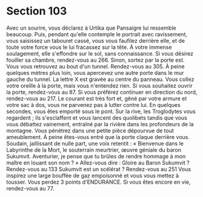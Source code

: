 # Section 103

Avec un sourire, vous déclarez à Urtika que Pansaigre lui ressemble beaucoup. Puis,
pendant qu'elle contemple le portrait avec ravissement, vous saisissez un tabouret cassé,
vous vous faufilez derrière elle, et de toute votre force vous le lui fracassez sur la tête. À
votre immense soulagement, elle s'effondre sur le sol, sans connaissance. Si vous désirez
fouiller sa chambre, rendez-vous au 266. Sinon, sortez par la porte est. Vous vous
retrouvez au bout d'un tunnel. Rendez-vous au 305.
À peine quelques mètres plus loin, vous apercevez une autre porte dans le mur gauche du
tunnel. La lettre X est gravée au centre du panneau. Vous collez votre oreille à la porte,
mais vous n'entendez rien. Si vous souhaitez ouvrir la porte, rendez-vous au 87. Si vous
préférez continuer en direction du nord, rendez-vous au 217.
Le courant est très fort et, gêné par votre armure et votre sac à dos, vous ne parvenez pas
à lutter contre lui. En quelques secondes, vous êtes emporté sous le pont. Sur la rive, les
Troglodytes vous regardent ; ils s'esclaffent et vous lancent des quolibets tandis que vous
vous débattez vainement, entraîné par la rivière dans les profondeurs de la montagne.
Vous pénétrez dans une petite pièce dépourvue de tout ameublement. À peine êtes-vous
entré que la porte claque derrière vous. Soudain, jaillissant de nulle part, une voix
retentit : « Bienvenue dans le Labyrinthe de la Mort, le souterrain meurtrier, œuvre
géniale du baron Sukumvit. Aventurier, je pense que tu brûles de rendre hommage à mon
maître en louant son nom ? » Allez-vous dire :
Gloire au Baron Sukumvit ?
Rendez-vous au 133
Sukumvit est un scélérat ?
Rendez-vous au 251
Vous inspirez une large bouffée de gaz empoisonné et vous vous mettez à tousser. Vous
perdez 3 points d'ENDURANCE. Si vous êtes encore en vie, rendez-vous au 77.